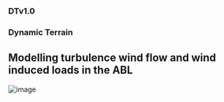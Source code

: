 ### DTv1.0

### Dynamic Terrain
## Modelling turbulence wind flow and wind induced loads in the ABL
![image](https://github.com/tpotsis/DTv1.0/assets/124095044/1d413e87-1394-4e29-abb9-efa51a5bb5cc)

